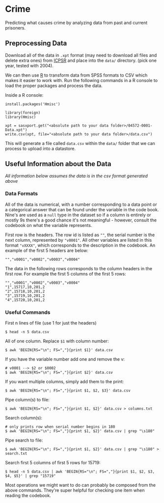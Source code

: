 # Crime

Predicting what causes crime by analyzing data from past and current prisoners.

## Preprocessing Data

Download all of the data in `.xpt` format (may need to download all files and delete
extra ones) from [ICPSR](https://www.icpsr.umich.edu/icpsrweb/ICPSR/series/70)
and place into the `data/` directory. (pick one year, tested with 2004).

We can then use [R](https://cran.r-project.org/) to transform data from SPSS
formats to CSV which makes it easier to work with. Run the following commands in
a R console to load the proper packages and process the data.

Inside a R console:
```
install.packages('Hmisc')

library(foreign)
library(Hmisc)

xpt = sasxport.get("<absolute path to your data folder>/04572-0001-Data.xpt")
write.csv(xpt, file="<absolute path to your data folder>/data.csv")
```

This will generate a file called `data.csv` within the `data/` folder that we
can process to upload into a datastore.

## Useful Information about the Data

*All information below assumes the data is in the csv format generated above*

### Data Formats

All of the data is numerical, with a number corresponding to a data point or a
categorical answer that can be found under the variable in the code book. Nine's
are used as a `null` type in the dataset so if a column is entirely or mostly 9s
there's a good chance it's not meaningful - however, consult the codebook on what
the variable represents.

First row is the headers. The row id is listed as `""`, the serial number is the
next column, represented by `"v0001"`. All other variables are listed in this
format `"vXXXX"`, which corresponds to the description in the codebook. An example
of the first 5 headers are below:

```
"","v0001","v0002","v0003","v0004"
```

The data in the following rows corresponds to the column headers in the first row.
For example the first 5 columns of the first 5 rows:
```
"","v0001","v0002","v0003","v0004"
"1",15717,10,201,2
"2",15718,10,201,2
"3",15719,10,201,2
"4",15720,10,201,2
```

### Useful Commands

First n lines of file (use 1 for just the headers)
```
$ head -n 5 data.csv
```

All of one column. Replace `$1` with column number:
```
$ awk 'BEGIN{RS="\n"; FS=","}{print $1}' data.csv
```

If you have the variable number add one and remove the v:
```
# v0001 --> $2 or $0002
$ awk 'BEGIN{RS="\n"; FS=","}{print $2}' data.csv
```

If you want multiple columns, simply add them to the print:
```
$ awk 'BEGIN{RS="\n"; FS=","}{print $1, $2, $3}' data.csv
```

Pipe column(s) to file:
```
$ awk 'BEGIN{RS="\n"; FS=","}{print $1, $2}' data.csv > columns.txt
```

Search column(s):
```
# only prints row when serial number begins in 180
$ awk 'BEGIN{RS="\n"; FS=","}{print $1, $2}' data.csv | grep "\s180"
```

Pipe search to file:
```
$ awk 'BEGIN{RS="\n"; FS=","}{print $1, $2}' data.csv | grep "\s180" > search.txt
```

Search first 5 columns of first 5 rows for 15719:
```
$ head -n 5 data.csv | awk 'BEGIN{RS="\n"; FS=","}{print $1, $2, $3, $4, $5}' | grep "15719"
```

Most operations we might want to do can probably be composed from the above
commands. They're super helpful for checking one item when reading the codebook.
